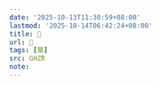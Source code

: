 ```yaml
---
date: '2025-10-13T11:30:59+08:00'
lastmod: '2025-10-14T06:42:24+08:00'
title: 󰧶
url: 󰧶
tags: [築]
src: GHZR
note:
---
```

